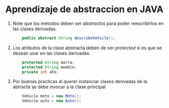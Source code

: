 # Aprendizaje de abstraccion en JAVA

1. Note que los metodos deben ser *abstractos* para poder reescribirlos en las clases derivadas.
    ```java
        public abstract String describeVehicle();
    ```
1. Los atributos de la clase abstracta deben de ser *protected* si es que se desean usar en las clases derivadas.
    ```java
        protected String marca;
        protected String modelo;
        private int año;
    ```
1. Por buenas practicas al querer instanciar clases derivadas de la abtracta se debe invocar a la clase principal 
    ```java
        Vehicle moto = new Moto();
        Vehicle auto = new Auto();
    ```
